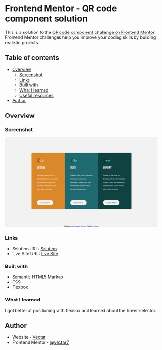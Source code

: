 # Frontend Mentor - QR code component solution

This is a solution to the [QR code component challenge on Frontend Mentor](https://www.frontendmentor.io/challenges/qr-code-component-iux_sIO_H). Frontend Mentor challenges help you improve your coding skills by building realistic projects. 

## Table of contents

- [Overview](#overview)
  - [Screenshot](#screenshot)
  - [Links](#links)
  - [Built with](#built-with)
  - [What I learned](#what-i-learned)
  - [Useful resources](#useful-resources)
- [Author](#author)

## Overview

### Screenshot

![](../images/screenshot.png)

### Links

- Solution URL: [Solution](https://www.frontendmentor.io/solutions/3-column-card-with-flexbox-and-hover-selector-AAj5ivBLdJ)
- Live Site URL: [Live Site](https://vec-frontend-mentor.github.io/2-3column-preview-card-component/)

### Built with

- Semantic HTML5 Markup
- CSS
- Flexbox

### What I learned

I got better at positioning with flexbox and learned about the hover selector.

## Author

- Website - [Vectar](https://github.com/vectar7)
- Frontend Mentor - [@vectar7](https://www.frontendmentor.io/profile/vectar7)
